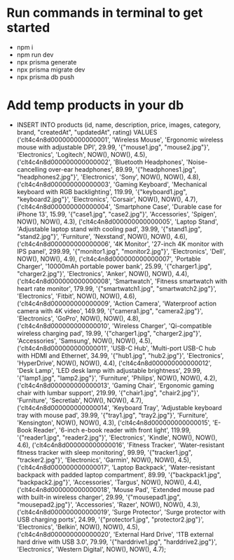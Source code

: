 # Run commands in terminal to get started

- npm i
- npm run dev
- npx prisma generate
- npx prisma migrate dev
- npx prisma db push

# Add temp products in your db
- INSERT INTO products (id, name, description, price, images, category, brand, "createdAt", "updatedAt", rating)
VALUES
('clt4c4n8d000000000000001', 'Wireless Mouse', 'Ergonomic wireless mouse with adjustable DPI', 29.99, '{"mouse1.jpg", "mouse2.jpg"}', 'Electronics', 'Logitech', NOW(), NOW(), 4.5),
('clt4c4n8d000000000000002', 'Bluetooth Headphones', 'Noise-cancelling over-ear headphones', 89.99, '{"headphones1.jpg", "headphones2.jpg"}', 'Electronics', 'Sony', NOW(), NOW(), 4.8),
('clt4c4n8d000000000000003', 'Gaming Keyboard', 'Mechanical keyboard with RGB backlighting', 119.99, '{"keyboard1.jpg", "keyboard2.jpg"}', 'Electronics', 'Corsair', NOW(), NOW(), 4.7),
('clt4c4n8d000000000000004', 'Smartphone Case', 'Durable case for iPhone 13', 15.99, '{"case1.jpg", "case2.jpg"}', 'Accessories', 'Spigen', NOW(), NOW(), 4.3),
('clt4c4n8d000000000000005', 'Laptop Stand', 'Adjustable laptop stand with cooling pad', 39.99, '{"stand1.jpg", "stand2.jpg"}', 'Furniture', 'Nexstand', NOW(), NOW(), 4.6),
('clt4c4n8d000000000000006', '4K Monitor', '27-inch 4K monitor with IPS panel', 299.99, '{"monitor1.jpg", "monitor2.jpg"}', 'Electronics', 'Dell', NOW(), NOW(), 4.9),
('clt4c4n8d000000000000007', 'Portable Charger', '10000mAh portable power bank', 25.99, '{"charger1.jpg", "charger2.jpg"}', 'Electronics', 'Anker', NOW(), NOW(), 4.4),
('clt4c4n8d000000000000008', 'Smartwatch', 'Fitness smartwatch with heart rate monitor', 179.99, '{"smartwatch1.jpg", "smartwatch2.jpg"}', 'Electronics', 'Fitbit', NOW(), NOW(), 4.6),
('clt4c4n8d000000000000009', 'Action Camera', 'Waterproof action camera with 4K video', 149.99, '{"camera1.jpg", "camera2.jpg"}', 'Electronics', 'GoPro', NOW(), NOW(), 4.8),
('clt4c4n8d000000000000010', 'Wireless Charger', 'Qi-compatible wireless charging pad', 19.99, '{"charger1.jpg", "charger2.jpg"}', 'Accessories', 'Samsung', NOW(), NOW(), 4.5),
('clt4c4n8d000000000000011', 'USB-C Hub', 'Multi-port USB-C hub with HDMI and Ethernet', 34.99, '{"hub1.jpg", "hub2.jpg"}', 'Electronics', 'HyperDrive', NOW(), NOW(), 4.4),
('clt4c4n8d000000000000012', 'Desk Lamp', 'LED desk lamp with adjustable brightness', 29.99, '{"lamp1.jpg", "lamp2.jpg"}', 'Furniture', 'Philips', NOW(), NOW(), 4.2),
('clt4c4n8d000000000000013', 'Gaming Chair', 'Ergonomic gaming chair with lumbar support', 219.99, '{"chair1.jpg", "chair2.jpg"}', 'Furniture', 'Secretlab', NOW(), NOW(), 4.7),
('clt4c4n8d000000000000014', 'Keyboard Tray', 'Adjustable keyboard tray with mouse pad', 39.99, '{"tray1.jpg", "tray2.jpg"}', 'Furniture', 'Kensington', NOW(), NOW(), 4.3),
('clt4c4n8d000000000000015', 'E-Book Reader', '6-inch e-book reader with front light', 119.99, '{"reader1.jpg", "reader2.jpg"}', 'Electronics', 'Kindle', NOW(), NOW(), 4.6),
('clt4c4n8d000000000000016', 'Fitness Tracker', 'Water-resistant fitness tracker with sleep monitoring', 99.99, '{"tracker1.jpg", "tracker2.jpg"}', 'Electronics', 'Garmin', NOW(), NOW(), 4.5),
('clt4c4n8d000000000000017', 'Laptop Backpack', 'Water-resistant backpack with padded laptop compartment', 89.99, '{"backpack1.jpg", "backpack2.jpg"}', 'Accessories', 'Targus', NOW(), NOW(), 4.4),
('clt4c4n8d000000000000018', 'Mouse Pad', 'Extended mouse pad with built-in wireless charger', 29.99, '{"mousepad1.jpg", "mousepad2.jpg"}', 'Accessories', 'Razer', NOW(), NOW(), 4.3),
('clt4c4n8d000000000000019', 'Surge Protector', 'Surge protector with USB charging ports', 24.99, '{"protector1.jpg", "protector2.jpg"}', 'Electronics', 'Belkin', NOW(), NOW(), 4.5),
('clt4c4n8d000000000000020', 'External Hard Drive', '1TB external hard drive with USB 3.0', 79.99, '{"harddrive1.jpg", "harddrive2.jpg"}', 'Electronics', 'Western Digital', NOW(), NOW(), 4.7);
